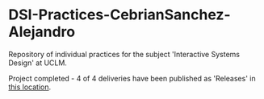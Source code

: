 # DSI-Practices-CebrianSanchez-Alejandro
Repository of individual practices for the subject 'Interactive Systems Design' at UCLM.

Project completed - 4 of 4 deliveries have been published as 'Releases' in [this location](https://github.com/alexcesan/DSI-Practicas-CebrianSanchez-Alejandro/releases).
